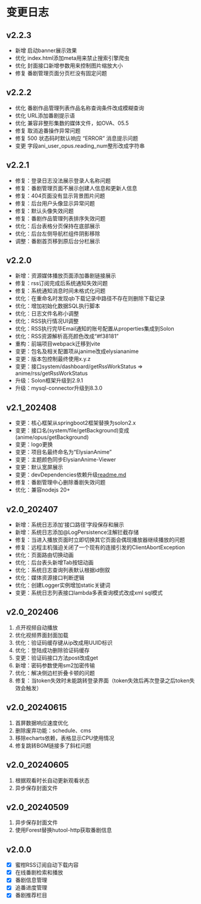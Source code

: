 # 变更日志

## v2.2.3

- 新增 启动banner展示效果
- 优化 index.html添加meta用来禁止搜索引擎爬虫
- 优化 封面接口新增参数用来控制图片缩放大小
- 修复 番剧管理页面分页栏没有固定问题

## v2.2.2

- 优化 番剧作品管理列表作品名称查询条件改成模糊查询
- 优化 URL添加番剧提示语
- 优化 兼容非整形集数的媒体文件，如OVA、05.5
- 修复 取消追番操作异常问题
- 修复 500 状态码时默认响应 “ERROR” 消息提示问题
- 变更 字段ani_user_opus.reading_num整形改成字符串

## v2.2.1

- 修复：登录日志没法展示登录人名称问题
- 修复：番剧管理页面不展示创建人信息和更新人信息
- 修复：404页面没有显示背景图片问题
- 修复：后台用户头像显示异常问题
- 修复：默认头像失效问题
- 修复：番剧作品管理列表排序失效问题
- 优化：后台表格分页保持在底部展示
- 优化：后台左侧导航栏组件阴影移除
- 调整：番剧首页移到原后台分栏展示

## v2.2.0

- 新增：资源媒体播放页面添加番剧链接展示
- 修复：rss订阅完成后系统通知失效问题
- 修复：系统通知消息时间未格式化问题
- 优化：在重命名时发现qb下载记录中路径不存在则删除下载记录
- 优化：增加初始化数据SQL执行脚本
- 优化：日志文件名称小调整
- 优化：RSS执行情况UI调整
- 优化：RSS执行完毕Email通知的账号配置从properties集成到Solon
- 优化：RSS资源解析高亮颜色改成“#f38181”
- 重构：前端项目webpack迁移到vite
- 变更：包名及相关配置项从janime改成elysiananime
- 变更：版本包控制最终使用x.y.z
- 变更：接口system/dashboard/getRssWorkStatus => anime/rss/getRssWorkStatus
- 升级：Solon框架升级到2.9.1
- 升级：mysql-connector升级到8.3.0

## v2.1_202408

- 变更：核心框架从springboot2框架替换为solon2.x
- 变更：接口名(system/file/getBackground)变成(anime/opus/getBackground)
- 变更：logo更换
- 变更：项目名最终命名为“ElysianAnime”
- 变更：主题颜色同步ElysianAnime-Viewer
- 变更：默认宽屏展示
- 变更：devDependencies依赖升级[readme.md](readme.md)
- 修复：番剧管理中心删除番剧失效问题
- 优化：兼容nodejs 20+

## v2.0_202407

- 新增：系统日志添加‘接口路径’字段保存和展示
- 新增：系统日志添加@LogPersistence注解拦截存储
- 修复：当进入播放页面时立即切换其它页面会偶现播放器继续播放的问题
- 修复：远程主机强迫关闭了一个现有的连接引发的ClientAbortException
- 优化：页面路由切换动画
- 优化：后台表头新增Tab按钮动画
- 优化：系统日志查询列表默认根据id倒叙
- 优化：媒体资源接口判断逻辑
- 优化：创建Logger实例增加static关键词
- 变更：系统日志列表接口lambda多表查询模式改成xml sql模式

## v2.0_202406

1. 点开视频自动播放
2. 优化视频界面封面加载
3. 优化：验证码缓存键从ip改成用UUID标识
4. 优化：登陆成功删除验证码缓存
5. 变更：验证码接口方法post改成get
6. 新增：密码参数使用sm2加密传输
7. 优化：解决侧边栏折叠卡顿的问题
8. 修复：当token失效时未能跳转登录界面（token失效后再次登录之后token失效会触发）

## v2.0_20240615

1. 首屏数据响应速度优化
2. 删除废弃功能：schedule、cms
3. 移除echarts依赖，表格显示CPU使用情况
4. 修复跳转BGM链接多了斜杠问题

## v2.0_20240605

1. 根据观看时长自动更新观看状态
2. 异步保存封面文件

## v2.0_20240509

1. 异步保存封面文件
2. 使用Forest替换hutool-http获取番剧信息

## v2.0.0

- [X]  蜜柑RSS订阅自动下载内容
- [X]  在线番剧检索和播放
- [X]  番剧信息管理
- [X]  追番进度管理
- [X]  番剧推荐栏目
